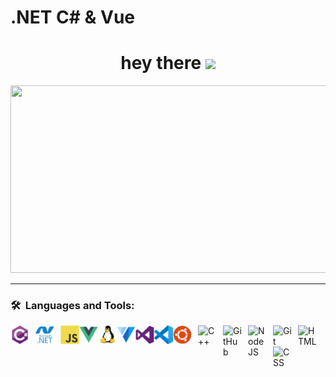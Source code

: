 # .NET C# & Vue 

<h1 align="center">hey there <img src="https://media.giphy.com/media/hvRJCLFzcasrR4ia7z/giphy.gif" width="40"></h1>

<p align="center"><img src="https://media.giphy.com/media/dWesBcTLavkZuG35MI/giphy.gif" width="600" height="300"  /></p>

<!--
- 🔭 I’m currently working on ...
- 🌱 I’m currently learning ...
- 👯 I’m looking to collaborate on ...
- 🤔 I’m looking for help with ...
- 💬 Ask me about ...
- 📫 How to reach me: ...
- 😄 Pronouns: ...
- ⚡ Fun fact: ...
-->

---

### 🛠 &nbsp;Languages and Tools:
<div>
  <img align="left" style="padding-right:10px;" src="https://github.com/devicons/devicon/blob/master/icons/csharp/csharp-original.svg" title="CSharp" alt="CSharp" width="30px" />
  <img align="left" style="padding-right:10px;" src="https://github.com/devicons/devicon/blob/master/icons/dot-net/dot-net-plain-wordmark.svg" title=".NET" alt="DotNet" width="30px" />
  <img align="left" tyle="padding-right:10px;" src="https://github.com/devicons/devicon/blob/master/icons/javascript/javascript-original.svg" title="JS" alt="JS" width="30px" />
  <img align="left" tyle="padding-right:10px;" src="https://github.com/devicons/devicon/blob/master/icons/vuejs/vuejs-original.svg" title="VueJs" alt="vuejs" width="30px" />
  <img align="left" tyle="padding-right:10px;" src="https://github.com/devicons/devicon/blob/master/icons/linux/linux-original.svg" title="Java" alt="Java" width="30px"/>
  <img align="left" tyle="padding-right:10px;" src="https://github.com/devicons/devicon/blob/master/icons/vuetify/vuetify-original.svg" title="Java" alt="Java" width="30px"/>
  <img align="left" tyle="padding-right:10px;" src="https://github.com/devicons/devicon/blob/master/icons/visualstudio/visualstudio-plain.svg" title="Java" alt="Java" width="30px" />
  <img align="left" tyle="padding-right:10px;" src="https://github.com/devicons/devicon/blob/master/icons/vscode/vscode-original.svg" title="Java" alt="Java" width="30px"/>
  <img align="left" style="padding-right:10px;" src="https://github.com/devicons/devicon/blob/master/icons/ubuntu/ubuntu-plain.svg" title="Ubuntu" alt="Ubuntu" width="30px" />
  <img align="left" alt="C++" width="30px" style="padding-right:10px;" src="https://cdn.jsdelivr.net/gh/devicons/devicon/icons/cplusplus/cplusplus-line.svg" />
  <img align="left" alt="GitHub" width="30px" style="padding-right:10px;" src="https://cdn.jsdelivr.net/gh/devicons/devicon/icons/github/github-original.svg" />
  <img align="left" alt="NodeJS" width="30px" style="padding-right:10px;" src="https://cdn.jsdelivr.net/gh/devicons/devicon/icons/nodejs/nodejs-original.svg" />
  <img align="left" alt="Git" width="30px" style="padding-right:10px;" src="https://cdn.jsdelivr.net/gh/devicons/devicon/icons/git/git-original.svg" />
  <img align="left" alt="HTML" width="30px" style="padding-right:10px;" src="https://cdn.jsdelivr.net/gh/devicons/devicon/icons/html5/html5-plain.svg" />
  <img align="left" alt="CSS" width="30px" style="padding-right:10px;" src="https://cdn.jsdelivr.net/gh/devicons/devicon/icons/css3/css3-plain.svg" />
  <br/>
</div>

#
<!--
### :fire: My Stats :
-->
